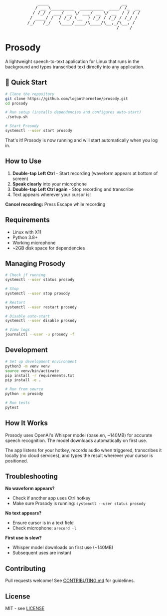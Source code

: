 <div align="center">
<pre>
    ____                            __     
   / __ \_________  _________  ____/ /_  __
  / /_/ / ___/ __ \/ ___/ __ \/ __  / / / /
 / ____/ /  / /_/ (__  ) /_/ / /_/ / /_/ / 
/_/   /_/   \____/____/\____/\__,_/\__, /  
                                  /____/   
</pre>
</div>

# Prosody

A lightweight speech-to-text application for Linux that runs in the background and types transcribed text directly into any application.

## 🚀 Quick Start

```bash
# Clone the repository
git clone https://github.com/loganthorneloe/prosody.git
cd prosody

# Run setup (installs dependencies and configures auto-start)
./setup.sh

# Start Prosody
systemctl --user start prosody
```

That's it! Prosody is now running and will start automatically when you log in.

## How to Use

1. **Double-tap Left Ctrl** - Start recording (waveform appears at bottom of screen)
2. **Speak clearly** into your microphone
3. **Double-tap Left Ctrl again** - Stop recording and transcribe
4. Text appears wherever your cursor is!

**Cancel recording:** Press Escape while recording

## Requirements

- Linux with X11
- Python 3.8+
- Working microphone
- ~2GB disk space for dependencies

## Managing Prosody

```bash
# Check if running
systemctl --user status prosody

# Stop
systemctl --user stop prosody

# Restart
systemctl --user restart prosody

# Disable auto-start
systemctl --user disable prosody

# View logs
journalctl --user -u prosody -f
```

## Development

```bash
# Set up development environment
python3 -m venv venv
source venv/bin/activate
pip install -r requirements.txt
pip install -e .

# Run from source
python -m prosody

# Run tests
pytest
```

## How It Works

Prosody uses OpenAI's Whisper model (base.en, ~140MB) for accurate speech recognition. The model downloads automatically on first use.

The app listens for your hotkey, records audio when triggered, transcribes it locally (no cloud services), and types the result wherever your cursor is positioned.

## Troubleshooting

**No waveform appears?**
- Check if another app uses Ctrl hotkey
- Make sure Prosody is running: `systemctl --user status prosody`

**No text appears?**
- Ensure cursor is in a text field
- Check microphone: `arecord -l`

**First use is slow?**
- Whisper model downloads on first use (~140MB)
- Subsequent uses are instant

## Contributing

Pull requests welcome! See [CONTRIBUTING.md](CONTRIBUTING.md) for guidelines.

## License

MIT - see [LICENSE](LICENSE)